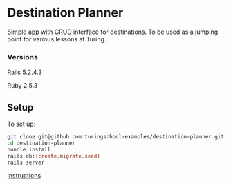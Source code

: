 # Destination Planner

Simple app with CRUD interface for destinations. To be used as a jumping point for various lessons at Turing.

### Versions

Rails 5.2.4.3

Ruby 2.5.3

## Setup

To set up:

```bash
git clone git@github.com:turingschool-examples/destination-planner.git
cd destination-planner
bundle install
rails db:{create,migrate,seed}
rails server
```

[Instructions](https://backend.turing.io/module3/practice_assessments/practice_assessment)
